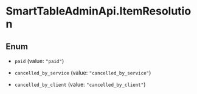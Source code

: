 # SmartTableAdminApi.ItemResolution

## Enum


* `paid` (value: `"paid"`)

* `cancelled_by_service` (value: `"cancelled_by_service"`)

* `cancelled_by_client` (value: `"cancelled_by_client"`)


